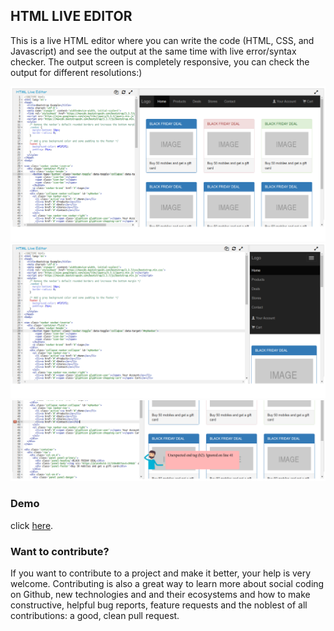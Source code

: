 ## HTML LIVE EDITOR

This is a live HTML editor where you can write the code (HTML, CSS, and Javascript) and see the output at the same time with live error/syntax checker. The output screen is completely responsive, you can check the output for different resolutions:)

![screenshot 1](/screenshot_desktop.png?raw=true "screenshot 1")
![screenshot 2](/screenshot_mobile.png?raw=true "screenshot 2")
![screenshot 3](/screenshot_error.png?raw=true "screenshot 3")


### Demo

click [here](https://murthy-adapa.github.io/html-live-editor/).


### Want to contribute?

If you want to contribute to a project and make it better, your help is very welcome. Contributing is also a great way to learn more about social coding on Github, new technologies and and their ecosystems and how to make constructive, helpful bug reports, feature requests and the noblest of all contributions: a good, clean pull request.
